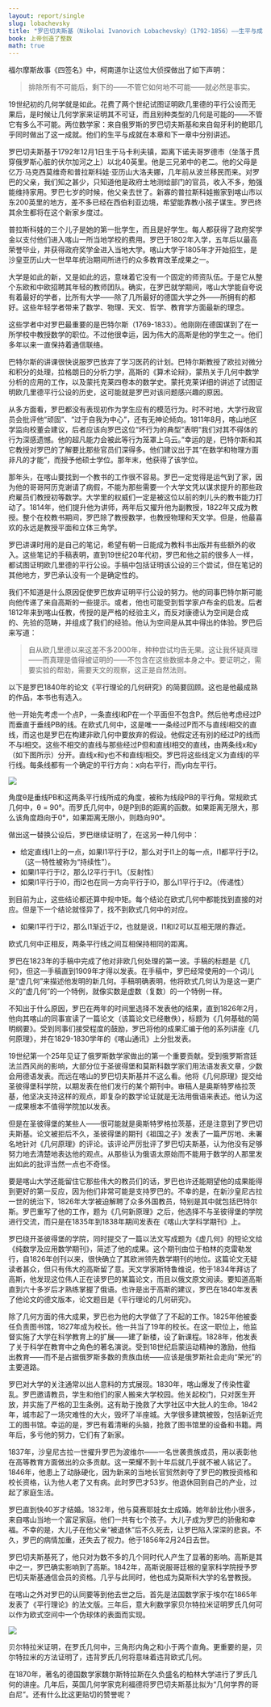 ```yaml
---
layout: report/single
slug: lobachevsky
title: "罗巴切夫斯基（Nikolai Ivanovich Lobachevsky）（1792-1856）——生平与成就"
book: 上帝创造了整数
math: true
---
```

福尔摩斯故事《四签名》中，柯南道尔让这位大侦探做出了如下声明：

>排除所有不可能后，剩下的——不管它如何地不可能——就必然是事实。

19世纪初的几何学就是如此。花费了两个世纪试图证明欧几里德的平行公设而无果后，是时候让几何学家来证明其不可证，而且别种类型的几何是可能的——不管它有多么不可能。两位数学家：来自俄罗斯的罗巴切夫斯基和来自匈牙利的鲍耶几乎同时做出了这一成就。他们的生平与成就在本章和下一章中分别讲述。

罗巴切夫斯基于1792年12月1日生于马卡利夫镇，距离下诺夫哥罗德市（坐落于贯穿俄罗斯心脏的伏尔加河之上）以北40英里。他是三兄弟中的老二。他的父母是亿万·马克西莫维奇和普拉斯科娃·亚历山大洛夫娜，几年前从波兰移民而来。对罗巴的父亲，我们知之甚少，只知道他是政府土地测绘部门的官员，收入不多，勉强能维持家用。罗巴七岁的时候，他父亲去世了。新寡的普拉斯科娃搬家到喀山市以东200英里的地方，差不多已经在西伯利亚边境，希望能靠教小孩子谋生。罗巴终其余生都将在这个新家乡度过。

普拉斯科娃的三个儿子是她的第一批学生，而且是好学生。每人都获得了政府奖学金以支付他们进入喀山一所当地学校的费用。罗巴于1802年入学，五年后以最高荣誉毕业，并获得政府奖学金进入当地大学。喀山大学于1805年才开始招生，是沙皇亚历山大一世早年统治期间所进行的众多教育改革成果之一。

大学是如此的新，又是如此的远，意味着它没有一个固定的师资队伍。于是它从整个东欧和中欧招聘其年轻的教师团队。确实，在罗巴就学期间，喀山大学能自夸说有着最好的学者，比所有大学——除了几所最好的德国大学之外——所拥有的都好。这些年轻学者带来了数学、物理、天文、哲学、教育学方面最新的理念。

这些学者中对罗巴最重要的是巴特尔斯（1769-1833）。他刚刚在德国谋到了在一所学校中教授数学的职位。不过他很幸运，因为伟大的高斯是他的学生之一。他们多年以来一直保持着通信联络。

巴特尔斯的讲课很快说服罗巴放弃了学习医药的计划。巴特尔斯教授了欧拉对微分和积分的处理，拉格朗日的分析力学，高斯的《算术论辩》，蒙热关于几何中数学分析的应用的工作，以及蒙托克莱四卷本的数学史。蒙托克莱详细的讲述了试图证明欧几里德平行公设的历史，这可能就是罗巴对该问题感兴趣的原因。

从多方面看，罗巴都没有表现初作为学生应有的模范行为。时不时地，大学行政官员会批评他“顽固”、“过于自我为中心”，还有无神论倾向。1811年8月，喀山地区学监向校董会建议，后者应该向罗巴这位“坏行为的典型”表明“我们对其不得体的行为深感遗憾。他的超凡能力会被此等行为笼罩上乌云。”幸运的是，巴特尔斯和其它教授对罗巴的了解要比那些官员们深得多。他们建议出于其“在数学和物理方面非凡的才能”，而授予他硕士学位。那年末，他获得了该学位。

那年头，在喀山要找到一个教书的工作很不容易。罗巴一定觉得是运气到了家，因为他的哥哥阿历克谢请了病假，不能为那些需要一个大学文凭以谋求提升的那些政府雇员们教授初等数学。大学里的权威们一定是被这位以前的刺儿头的教书能力打动了。1814年，他们提升他为讲师，两年后又擢升他为副教授，1822年又成为教授。整个在校教书期间，罗巴除了教授数学，也教授物理和天文学。但是，他最喜欢的永远是教授平面和立体三角学。

罗巴讲课时用的是自己的笔记，希望有朝一日能成为教科书出版并有些额外的收入。这些笔记的手稿表明，直到19世纪20年代初，罗巴和他之前的很多人一样，都试图证明欧几里德的平行公设。手稿中包括证明该公设的三个尝试，但在笔记的其他地方，罗巴承认没有一个是确定性的。

我们不知道是什么原因促使罗巴放弃证明平行公设的努力。他的同事巴特尔斯可能向他传递了来自高斯的一些提示。或者，他也可能受到哲学家卢布金的启发。后者1812年来到喀山任教，传授的是严格的经验主义，而反对康德认为空间是合成的、先验的范畴，并组成了我们的经验。他认为空间是从其中得出的体验。罗巴后来写道：

>自从欧几里德以来这差不多2000年，种种尝试均告无果。这让我怀疑真理——而真理是值得被证明的——不包含在这些数据本身之中。要证明之，需要实验的帮助，需要天文的观察，这正是自然法则。

以下是罗巴1840年的论文《平行理论的几何研究》的简要回顾。这也是他最成熟的作品，本书也有选入。

他一开始先考虑一个点P，一条直线l和P在一个平面但不包含P。然后他考虑经过P而垂直于垂线PB的线。在欧式几何中，这是唯一一条经过P而不与直线l相交的直线，而这也是罗巴在构建非欧几何中要放弃的假设。他假定还有别的经过P的线而不与l相交。这些不相交的直线与那些经过P但和直线l相交的直线，由两条线x和y（如下图所示）分开。直线x和y也不和直线l相交。罗巴将这些线定义为直线l的平行线。每条线都有一个确定的平行方向：x向右平行，而y向左平行。

![]({{site.url}}/assets/img/gcti/1101.png)

角度θ是垂线PB和这两条平行线所成的角度，被称为线段PB的平行角。常规欧式几何中，θ = 90°。而罗氏几何中，θ是P到B的距离的函数。如果距离无限大，那么该角度趋向于0°，如果距离无限小，则趋向90°。

做出这一替换公设后，罗巴继续证明了，在这另一种几何中：

* 给定直线l1上的一点，如果l1平行于l2，那么对于l1上的每一点，l1都平行于l2。（这一特性被称为“持续性”）。
* 如果l1平行于l2，那么l2平行于l1。（反射性）
* 如果l1平行于l0，而l2也在同一方向平行于l0，那么l1平行于l2。（传递性）

到目前为止，这些结论都还算中规中矩。每个结论在欧式几何中都能找到直接的对应。但是下一个结论就怪异了，找不到欧式几何中的对应。

* 如果l1平行于l2，那么l1渐近于l2，也就是说，l1和l2可以互相无限的靠近。

欧式几何中正相反，两条平行线之间互相保持相同的距离。

罗巴在1823年的手稿中完成了他对非欧几何处理的第一波。手稿的标题是《几何》，但这一手稿直到1909年才得以发表。在手稿中，罗巴经常使用的一个词儿是“虚几何”来描述他发明的新几何。手稿明确表明，他将欧式几何认为是这一更广义的“虚几何”的一个特例，就像实数是虚数（复数）的一个特例一样。

不知出于什么原因，罗巴在两年的时间里选择不发表他的结果，直到1826年2月，他向其喀山的同事宣读了一篇论文（该篇论文已经散佚），标题为《几何基础的简明纲要》。受到同事们接受程度的鼓励，罗巴将他的成果汇编于他的系列讲座《几何原理》，并在1829-1830学年的《喀山通讯》上分批发表。

19世纪第一个25年见证了俄罗斯数学家做出的第一个重要贡献。受到俄罗斯宫廷法兰西风尚的影响，大部分位于圣彼得堡和莫斯科数学家们用法语发表文章，少数会用德语发表。而远在喀山的罗巴切夫斯基并不这么看。他将《几何原理》提交给圣彼得堡科学院，以期发表在他们发行的某个期刊中。审稿人是奥斯特罗格拉茨基，他坚决支持这样的观点，即复杂的数学论证就是无法用俄语来表述。他认为这一成果根本不值得学院加以发表。

但是在圣彼得堡的某些人——很可能就是奥斯特罗格拉茨基，还是注意到了罗巴切夫斯基。论文被拒后不久，圣彼得堡的期刊《祖国之子》发表了一篇严厉地、未署名地针对《几何原理》的评论。该评论严厉批评了罗巴切夫斯基，认为他没有足够努力地去清楚地表达他的观点。从那些认为俄语太原始而不能用于数学的人那里发出如此的批评当然一点也不奇怪。

要是喀山大学还能留住它那些伟大的教员们的话，罗巴也许还能期望他的成果能得到更好的第一反应，因为他们非常可能是支持罗巴的。不幸的是，在新沙皇尼古拉一世的统治下，1826年大学被迫解聘了众多外国教员，特别是其中就包括巴特尔斯。罗巴重写了他的工作，题为《几何新原理》之后，他选择不与圣彼得堡的学院进行交流，而只是在1835年到1838年期间发表在《喀山大学科学期刊》上。

罗巴绕开圣彼得堡的学院，同时提交了一篇以法文写成题为《虚几何》的短论文给《纯数学及应用数学期刊》，简述了他的成果。这个期刊由位于柏林的克雷勒发行，自1826年创刊以来，很快确立了其欧洲领先数学期刊的地位。这篇论文无疑读者甚众，但只有伟大的高斯留了意。天文学家斯特鲁维说，他于1834年拜访了高斯，他发现这位伟人正在读罗巴的某篇论文，而且以俄文原文阅读。要知道高斯直到六十多岁后才熟练掌握了俄语。也许是出于高斯的建议，罗巴在1840年发表了他论文的德文版本，论文题目是《平行理论的几何研究》。

除了几何方面的伟大成果，罗巴也为他的大学做了了不起的工作。1825年他被委任负责图书馆，1827年成为校长。他一共当了19年的校长。在这一职位上，他监督实施了大学在科学教育上的扩展——建了新楼，设了新课程。1828年，他发表了关于科学在教育中之角色的著名演说。受到18世纪启蒙运动精神的激励，他指出教育——而不是占据俄罗斯多数的贵族血统——应该是俄罗斯社会走向“荣光”的主要道路。

罗巴对大学的关注通常以出人意料的方式展现。1830年，喀山爆发了传染性霍乱。罗巴邀请教员，学生和他们的家人搬来大学校园。他关起校门，只对医生开放，并实施了严格的卫生条例。这有助于挽救了大学社区中大批人的生命。1842年，城市起了一场灾难性的大火，毁坏了半座城。大学很多建筑被毁，包括新近完工的图书馆。幸运的是，罗巴有着清晰的头脑，抢救了图书馆里的设备和书籍。两年后，多亏他的努力，它们有了新家。

1837年，沙皇尼古拉一世擢升罗巴为波维尔——一名世袭贵族成员，用以表彰他在高等教育方面做出的众多贡献。这一荣耀不到十年后就几乎就不被人铭记了。1846年，他患上了动脉硬化，因为新来的当地长官贸然剥夺了罗巴的教授资格和校长资格，认为他人老了又有病。此时罗巴才53岁。他退休回到自己的产业，过起了家庭生活。

罗巴直到快40岁才结婚。1832年，他与莫赛耶娃女士成婚。她年龄比他小很多，来自喀山当地一个富足家庭。他们一共有七个孩子。大儿子成为罗巴的骄傲和幸福。不幸的是，大儿子在他父亲“被退休”后不久死去，让罗巴陷入深深的悲哀。不久，罗巴的病情加重，还失去了视力。他于1856年2月24日去世。

罗巴切夫斯基死了，他只对为数不多的几个同时代人产生了显著的影响。高斯是其中之一，罗巴确实影响到了高斯。1842年，高斯说服哥廷根的皇家科学院授予罗巴切夫斯基通信会员的资格。几乎与此同时，他也成为莫斯科大学的名誉教授。

在喀山之外对罗巴的认同要等到他去世之后。首先是法国数学家于埃尔在1865年发表了《平行理论》的法文版。三年后，意大利数学家贝尔特拉米证明罗氏几何可以作为欧式空间中一个伪球体的表面而实现。

![]({{site.url}}/assets/img/gcti/1102.png)

贝尔特拉米证明，在罗氏几何中，三角形内角之和小于两个直角。更重要的是，贝尔特拉米的方法证明了，违背罗氏几何将意味着违背欧式几何。

在1870年，著名的德国数学家魏尔斯特拉斯在久负盛名的柏林大学进行了罗氏几何的讲座。几年后，英国几何学家克利福德将罗巴切夫斯基比拟为“几何学界的哥白尼”。还有什么比这更贴切的赞誉呢？
